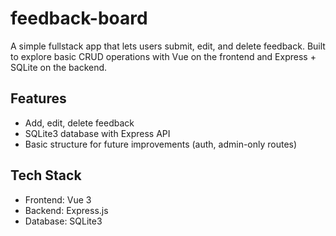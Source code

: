 # feedback-board

A simple fullstack app that lets users submit, edit, and delete feedback. Built to explore basic CRUD operations with Vue on the frontend and Express + SQLite on the backend.

## Features
- Add, edit, delete feedback
- SQLite3 database with Express API
- Basic structure for future improvements (auth, admin-only routes)

## Tech Stack
- Frontend: Vue 3
- Backend: Express.js
- Database: SQLite3
